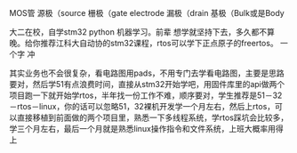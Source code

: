 MOS管
源极（source
栅极（gate electrode
漏极（drain
基极（Bulk或是Body

大二在校，自学stm32 python 机器学习。前辈 想学就坚持下去，多久都不算晚。给你推荐江科大自动协的stm32课程，rtos可以学下正点原子的freertos。 一个字 冲

其实业务也不会很复杂，看电路图用pads，不用专门去学看电路图，主要是思路要对，然后学51有点浪费时间，直接从stm32开始学吧，用固件库里的api做两个项目跑一下就开始学rtos，半年找一份工作不难，顺序要对，学生推荐是51－32－rtos－linux，你的话可以忽略51，32裸机开发学一个月左右，然后上rtos，可以直接移植到前面做的两个项目里，熟悉一下多线程系统，学rtos踩坑会比较多，学三个月左右，最后一个月就是熟悉linux操作指令和文件系统，上班大概率用得上